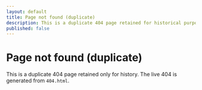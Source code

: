 ```yaml
---
layout: default
title: Page not found (duplicate)
description: This is a duplicate 404 page retained for historical purposes only.
published: false
---
```


# Page not found (duplicate)

This is a duplicate 404 page retained only for history. The live 404 is generated from `404.html`.
